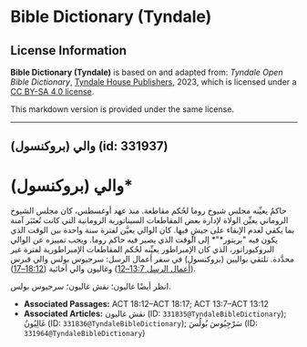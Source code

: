 # Bible Dictionary (Tyndale)

## License Information

**Bible Dictionary (Tyndale)** is based on and adapted from: _Tyndale Open Bible Dictionary_, [Tyndale House Publishers](https://tyndaleopenresources.com/), 2023, which is licensed under a [CC BY-SA 4.0 license](https://creativecommons.org/licenses/by-sa/4.0/legalcode.en).

This markdown version is provided under the same license.



--------------------------------

## والي (بروكنسول) (id: 331937)

والي (بروكنسول)\*
=================

حاكمٌ يعيِّنه مجلس شيوخ روما لحُكم مقاطعة. منذ عهد أوغسطس، كان مجلس الشيوخ الروماني يعيِّن الولاة لإدارة بعض المقاطعات السيناتورية الرومانية التي كانت تُعتَبَر آمنة بما يكفي لعدم الإبقاء على جيشٍ فيها. كان الوالي يعيَّن لفترة سنة واحدة بين الوقت الذي يكون فيه "بريتور*"* إلى الوقت الذي يصير فيه حاكم روما. ويجب تمييزه عن الوالي البروكيوراتور، الذي كان الإمبراطور يعيِّنه لحُكم المقاطعات الإمبراطورية لفترة غير محدَّدة. نلتقي بواليين (بروكنسول) في سفر أعمال الرسل: سرجيوس بولس والي قبرس ([أعمال الرسل 13:7–12](https://ref.ly/Acts13:7-Acts13:12)) وغاليون والي أخائية ([18:12–17](https://ref.ly/Acts18:12-Acts18:17)).

انظر أيضًا غاليون؛ نقش غاليون؛ سرجيوس بولس.

* **Associated Passages:** ACT 18:12–ACT 18:17; ACT 13:7–ACT 13:12
* **Associated Articles:** نقش غاليون (ID: `331835@TyndaleBibleDictionary`); غَالِيُونُ (ID: `331836@TyndaleBibleDictionary`); سَرْجِيُوسَ بُولُسَ (ID: `331964@TyndaleBibleDictionary`)

